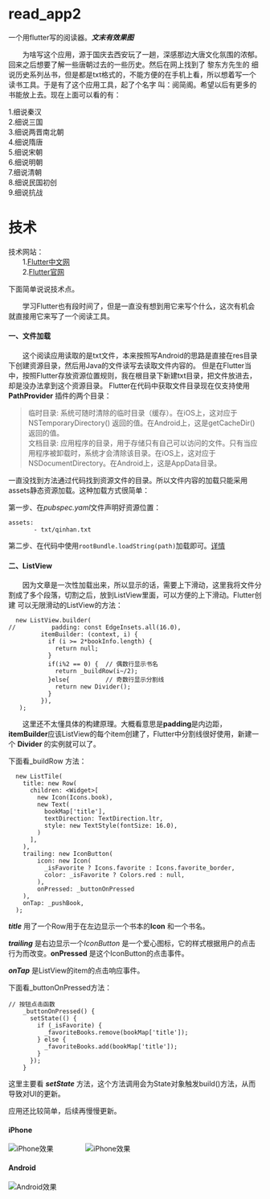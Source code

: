 # read_app2
一个用flutter写的阅读器。***文末有效果图***

&emsp;&emsp;为啥写这个应用，源于国庆去西安玩了一趟，深感那边大唐文化氛围的浓郁。回来之后想要了解一些唐朝过去的一些历史。然后在网上找到了 
黎东方先生的 细说历史系列丛书，但是都是txt格式的，不能方便的在手机上看，所以想着写一个读书工具。于是有了这个应用工具，起了个名字
叫：阅简阁。希望以后有更多的书能放上去。现在上面可以看的有：

  1.细说秦汉 <br />
  2.细说三国 <br />
  3.细说两晋南北朝 <br />
  4.细说隋唐 <br />
  5.细说宋朝 <br />
  6.细说明朝 <br />
  7.细说清朝 <br />
  8.细说民国初创 <br />
  9.细说抗战  <br />
 
 
 # 技术
 
 技术网站：<br />
 &emsp;&emsp;1.[Flutter中文网](https://flutterchina.club)<br />
 &emsp;&emsp;2.[Flutter官网](https://flutter.io/get-started/install/)<br />


 下面简单说说技术点。
 
 &emsp;&emsp;学习Flutter也有段时间了，但是一直没有想到用它来写个什么，这次有机会就直接用它来写了一个阅读工具。
 
 #### 一、文件加载
 
 &emsp;&emsp;这个阅读应用读取的是txt文件，本来按照写Android的思路是直接在res目录下创建资源目录，然后用Java的文件读写去读取文件内容的。
 但是在Flutter当中，按照Flutter存放资源位置规则，我在根目录下新建txt目录，把文件放进去，却是没办法拿到这个资源目录。
 Flutter在代码中获取文件目录现在仅支持使用**PathProvider** 插件的两个目录：
 >临时目录: 系统可随时清除的临时目录（缓存）。在iOS上，这对应于NSTemporaryDirectory() 返回的值。在Android上，这是getCacheDir()返回的值。<br />
 >文档目录: 应用程序的目录，用于存储只有自己可以访问的文件。只有当应用程序被卸载时，系统才会清除该目录。在iOS上，这对应于NSDocumentDirectory。在Android上，这是AppData目录。
 
 一直没找到方法通过代码找到资源文件的目录。所以文件内容的加载只能采用assets静态资源加载。这种加载方式很简单：
 
 第一步、在*pubspec.yaml*文件声明好资源位置：<br />
 ```
 assets:
        - txt/qinhan.txt
 ```
 
 第二步、在代码中使用```rootBundle.loadString(path)```加载即可。[详情](https://flutterchina.club/assets-and-images/)
 
 
 #### 二、ListView
 
 &emsp;&emsp;因为文章是一次性加载出来，所以显示的话，需要上下滑动，这里我将文件分割成了多个段落，切割之后，放到ListView里面，可以方便的上下滑动。Flutter创建
 可以无限滑动的ListView的方法：
 ```
   new ListView.builder(
//          padding: const EdgeInsets.all(16.0),
          itemBuilder: (context, i) {
            if (i >= 2*bookInfo.length) {
              return null;
            }
            if(i%2 == 0) {  // 偶数行显示书名
              return _buildRow(i~/2);
            }else{          // 奇数行显示分割线
              return new Divider();
            }
          }),
    );
 ```
 
 &emsp;&emsp;这里还不太懂具体的构建原理。大概看意思是**padding**是内边距，**itemBuilder**应该ListView的每个item创建了，Flutter中分割线很好使用，新建一个
 **Divider** 的实例就可以了。 <br />
 
 下面看_buildRow 方法：<br />
 
  ```
    new ListTile(
      title: new Row(
        children: <Widget>[
          new Icon(Icons.book),
          new Text(
            bookMap['title'],
            textDirection: TextDirection.ltr,
            style: new TextStyle(fontSize: 16.0),
          )
        ],
      ),
      trailing: new IconButton(
          icon: new Icon(
            _isFavorite ? Icons.favorite : Icons.favorite_border,
            color: _isFavorite ? Colors.red : null,
          ),
          onPressed: _buttonOnPressed
      ),
      onTap: _pushBook,
    );
  ```
 ***title*** 用了一个Row用于在左边显示一个书本的**Icon** 和一个书名。
 
 ***trailing*** 是右边显示一个*IconButton* 是一个爱心图标，它的样式根据用户的点击行为而改变。**onPressed** 是这个IconButton的点击事件。
 
 ***onTap*** 是ListView的item的点击响应事件。
 <br />
 
下面看_buttonOnPressed方法：
```
// 按钮点击函数
    _buttonOnPressed() {
      setState(() {
        if (_isFavorite) {
          _favoriteBooks.remove(bookMap['title']);
        } else {
          _favoriteBooks.add(bookMap['title']);
        }
      });
    }
```

这里主要看 ***setState*** 方法，这个方法调用会为State对象触发build()方法，从而导致对UI的更新。 

应用还比较简单，后续再慢慢更新。<br />

#### iPhone
 ![iPhone效果](https://github.com/linguanghua/read_app2/blob/master/app_file/iphone-1.png "Android效果")
 &emsp;&emsp;&emsp;&emsp;
 ![iPhone效果](https://github.com/linguanghua/read_app2/blob/master/app_file/iphone-2.png "Android效果")
 <br />
 #### Android
 ![Android效果](https://github.com/linguanghua/read_app2/blob/master/app_file/android-1.png "Android效果")
 
 
